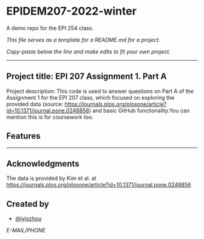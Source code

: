 # EPIDEM207-2022-winter
A demo repo for the EPI 254 class.

*This file serves as a template for a README.md for a project.*

*Copy-paste below the line and make edits to fit your own project.*

---------

## Project title: EPI 207 Assignment 1. Part A
Project description: This code is used to answer questions on Part A of the Assignment 1 for the EPI 207 class, which focused on exploring the provided data 
(source: https://journals.plos.org/plosone/article?id=10.1371/journal.pone.0248856) and basic GitHub functionality.You can mention this is for coursework too. 

## Features
---

## Acknowledgments
The data is provided by Kim et al. at https://journals.plos.org/plosone/article?id=10.1371/journal.pone.0248856

## Created by
* [@jyixzhou](https://github.com/jyixzhou)

*E-MAIL/PHONE*
